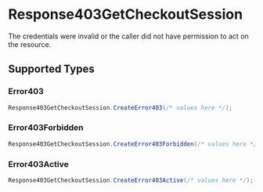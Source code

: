 # Response403GetCheckoutSession

The credentials were invalid or the caller did not have permission to act on the resource.


## Supported Types

### Error403

```csharp
Response403GetCheckoutSession.CreateError403(/* values here */);
```

### Error403Forbidden

```csharp
Response403GetCheckoutSession.CreateError403Forbidden(/* values here */);
```

### Error403Active

```csharp
Response403GetCheckoutSession.CreateError403Active(/* values here */);
```
